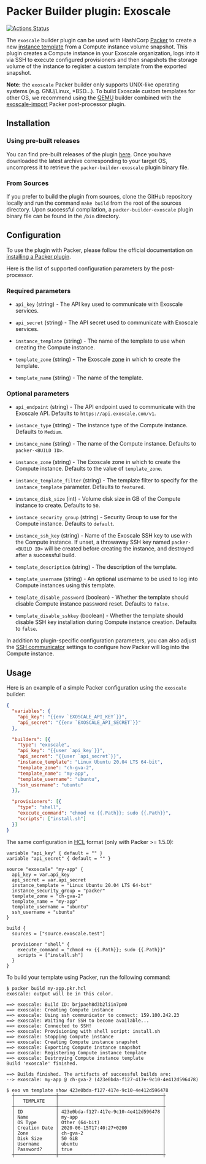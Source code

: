 # Packer Builder plugin: Exoscale

[![Actions Status](https://github.com/exoscale/packer-builder-exoscale/workflows/CI/badge.svg)](https://github.com/exoscale/packer-builder-exoscale/actions?query=workflow%3ACI)

The `exoscale` builder plugin can be used with HashiCorp [Packer][packer]
to create a new [instance template][customtemplatesdoc] from a Compute
instance volume snapshot. This plugin creates a Compute instance in your
Exoscale organization, logs into it via SSH to execute configured
provisioners and then snapshots the storage volume of the instance to
register a custom template from the exported snapshot.

**Note:** the `exoscale` Packer builder only supports UNIX-like operating
systems (e.g. GNU/Linux, *BSD...). To build Exoscale custom templates for
other OS, we recommend using the [QEMU][packerqemu] builder combined with the
[exoscale-import][exoscale-import] Packer post-processor plugin.


## Installation

### Using pre-built releases

You can find pre-built releases of the plugin [here][releases].
Once you have downloaded the latest archive corresponding to your target OS,
uncompress it to retrieve the `packer-builder-exoscale` plugin binary file.


### From Sources

If you prefer to build the plugin from sources, clone the GitHub repository
locally and run the command `make build` from the root of the sources
directory. Upon successful compilation, a `packer-builder-exoscale` plugin
binary file can be found in the `/bin` directory.


## Configuration

To use the plugin with Packer, please follow the official documentation on
[installing a Packer plugin][packerplugindoc].

Here is the list of supported configuration parameters by the post-processor.


### Required parameters

- `api_key` (string) - The API key used to communicate with Exoscale services.

- `api_secret` (string) - The API secret used to communicate with Exoscale
  services.

- `instance_template` (string) - The name of the template to use when creating
  the Compute instance.

- `template_zone` (string) - The Exoscale [zone][zones] in which to create the
  template.
  
- `template_name` (string) - The name of the template.


### Optional parameters

- `api_endpoint` (string) - The API endpoint used to communicate with the
  Exoscale API. Defaults to `https://api.exoscale.com/v1`.

- `instance_type` (string) - The instance type of the Compute instance.
  Defaults to `Medium`.

- `instance_name` (string) - The name of the Compute instance.
  Defaults to `packer-<BUILD ID>`.

- `instance_zone` (string) - The Exoscale zone in which to create the Compute
  instance. Defaults to the value of `template_zone`.

- `instance_template_filter` (string) - The template filter to specify for the
  `instance_template` parameter. Defaults to `featured`.

- `instance_disk_size` (int) - Volume disk size in GB of the Compute instance
  to create. Defaults to `50`.

- `instance_security_group` (string) - Security Group to use for the Compute
  instance. Defaults to `default`.

- `instance_ssh_key` (string) - Name of the Exoscale SSH key to use with the
  Compute instance. If unset, a throwaway SSH key named `packer-<BUILD ID>`
  will be created before creating the instance, and destroyed after a
  successful build.

- `template_description` (string) - The description of the template.

- `template_username` (string) - An optional username to be used to log into
  Compute instances using this template.

- `template_disable_password` (boolean) - Whether the template should disable
  Compute instance password reset. Defaults to `false`.

- `template_disable_sshkey` (boolean) - Whether the template should disable
  SSH key installation during Compute instance creation. Defaults to `false`.

In addition to plugin-specific configuration parameters, you can also adjust
the [SSH communicator][packerssh] settings to configure how Packer will log
into the Compute instance.


## Usage

Here is an example of a simple Packer configuration using the `exoscale`
builder:

```json
{
  "variables": {
    "api_key": "{{env `EXOSCALE_API_KEY`}}",
    "api_secret": "{{env `EXOSCALE_API_SECRET`}}"
  },

  "builders": [{
    "type": "exoscale",
    "api_key": "{{user `api_key`}}",
    "api_secret": "{{user `api_secret`}}",
    "instance_template": "Linux Ubuntu 20.04 LTS 64-bit",
    "template_zone": "ch-gva-2",
    "template_name": "my-app",
    "template_username": "ubuntu",
    "ssh_username": "ubuntu"
  }],

  "provisioners": [{
    "type": "shell",
    "execute_command": "chmod +x {{.Path}}; sudo {{.Path}}",
    "scripts": ["install.sh"] 
  }]
}
```

The same configuration in [HCL][packerhcl] format (only with Packer >= 1.5.0):

```hcl
variable "api_key" { default = "" }
variable "api_secret" { default = "" }

source "exoscale" "my-app" {
  api_key = var.api_key
  api_secret = var.api_secret
  instance_template = "Linux Ubuntu 20.04 LTS 64-bit"
  instance_security_group = "packer"
  template_zone = "ch-gva-2"
  template_name = "my-app"
  template_username = "ubuntu"
  ssh_username = "ubuntu"
}

build {
  sources = ["source.exoscale.test"]

  provisioner "shell" {
    execute_command = "chmod +x {{.Path}}; sudo {{.Path}}"
    scripts = ["install.sh"]
  }
}
```

To build your template using Packer, run the following command:

```console
$ packer build my-app.pkr.hcl
exoscale: output will be in this color.

==> exoscale: Build ID: brjpaeh8d3b2liin7pm0
==> exoscale: Creating Compute instance
==> exoscale: Using ssh communicator to connect: 159.100.242.23
==> exoscale: Waiting for SSH to become available...
==> exoscale: Connected to SSH!
==> exoscale: Provisioning with shell script: install.sh
==> exoscale: Stopping Compute instance
==> exoscale: Creating Compute instance snapshot
==> exoscale: Exporting Compute instance snapshot
==> exoscale: Registering Compute instance template
==> exoscale: Destroying Compute instance template
Build 'exoscale' finished.

==> Builds finished. The artifacts of successful builds are:
--> exoscale: my-app @ ch-gva-2 (423e0bda-f127-417e-9c10-4e412d596478)

$ exo vm template show 423e0bda-f127-417e-9c10-4e412d596478
  ┼───────────────┼──────────────────────────────────────┼
  │   TEMPLATE    │                                      │
  ┼───────────────┼──────────────────────────────────────┼
  │ ID            │ 423e0bda-f127-417e-9c10-4e412d596478 │
  │ Name          │ my-app                               │
  │ OS Type       │ Other (64-bit)                       │
  │ Creation Date │ 2020-06-15T17:40:27+0200             │
  │ Zone          │ ch-gva-2                             │
  │ Disk Size     │ 50 GiB                               │
  │ Username      │ ubuntu                               │
  │ Password?     │ true                                 │
  ┼───────────────┼──────────────────────────────────────┼
```

[releases]: https://github.com/exoscale/packer-builder-exoscale/releases
[packer]: https://www.packer.io/
[packerintro]: https://www.packer.io/intro/
[packerqemu]: https://www.packer.io/docs/builders/qemu/
[customtemplatesdoc]: https://community.exoscale.com/documentation/compute/custom-templates/
[packerplugindoc]: https://www.packer.io/docs/extending/plugins/#installing-plugins
[packerhcl]: https://www.packer.io/guides/hcl/
[packerssh]: https://www.packer.io/docs/communicators/ssh/
[exoscale-import]: https://github.com/exoscale/packer-post-processor-exoscale-import
[zones]: https://www.exoscale.com/datacenters/

